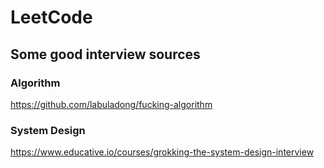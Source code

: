 # LeetCode

## Some good interview sources

### Algorithm
https://github.com/labuladong/fucking-algorithm

### System Design
https://www.educative.io/courses/grokking-the-system-design-interview
